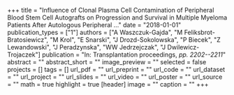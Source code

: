 +++
title = "Influence of Clonal Plasma Cell Contamination of Peripheral Blood Stem Cell Autografts on Progression and Survival in Multiple Myeloma Patients After Autologous Peripheral …"
date = "2018-01-01"
publication_types = ["1"]
authors = ["A Waszczuk-Gajda", "M Feliksbrot-Bratosiewicz", "M Krol", "E Snarski", "J Drozd-Sokolowska", "P Biecek", "Z Lewandowski", "J Peradzynska", "WW Jedrzejczak", "J Dwilewicz-Trojaczek"]
publication = "In: Transplantation proceedings, _pp. 2202--2211_"
abstract = ""
abstract_short = ""
image_preview = ""
selected = false
projects = []
tags = []
url_pdf = ""
url_preprint = ""
url_code = ""
url_dataset = ""
url_project = ""
url_slides = ""
url_video = ""
url_poster = ""
url_source = ""
math = true
highlight = true
[header]
image = ""
caption = ""
+++
